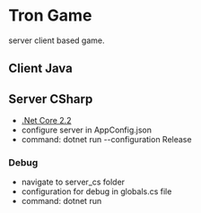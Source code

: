 # Tron Game

server client based game.

## Client Java

## Server CSharp

* [.Net Core 2.2](https://dotnet.microsoft.com/download/dotnet-core/2.2)
* configure server in AppConfig.json
* command: dotnet run --configuration Release

### Debug

* navigate to server_cs folder
* configuration for debug in globals.cs file
* command: dotnet run

